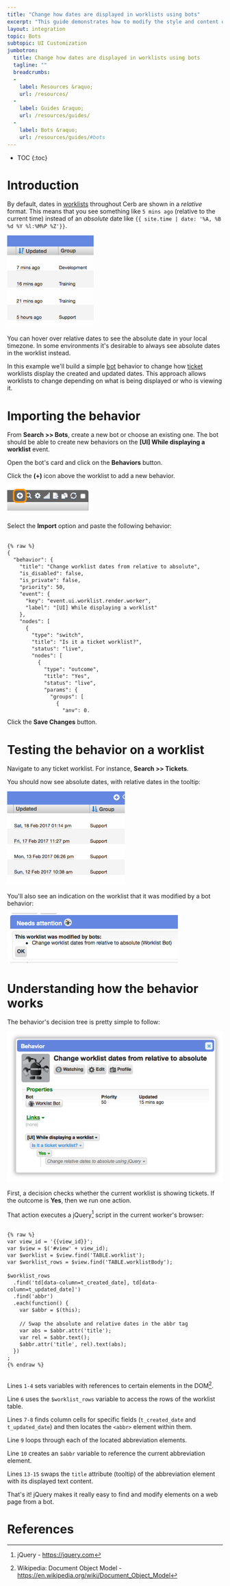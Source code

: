```yaml
---
title: "Change how dates are displayed in worklists using bots"
excerpt: "This guide demonstrates how to modify the style and content of worklists using bot behaviors."
layout: integration
topic: Bots
subtopic: UI Customization
jumbotron:
  title: Change how dates are displayed in worklists using bots
  tagline: ""
  breadcrumbs:
  -
    label: Resources &raquo;
    url: /resources/
  -
    label: Guides &raquo;
    url: /resources/guides/
  -
    label: Bots &raquo;
    url: /resources/guides/#bots
---
```


* TOC
{:toc}

# Introduction

By default, dates in [worklists](/docs/worklists/) throughout Cerb are shown in a _relative_ format.  This means that you see something like `5 mins ago` (relative to the current time) instead of an _absolute_ date like `{{ site.time | date: '%A, %B %d %Y %l:%M%P %Z'}}`.

<div class="cerb-screenshot">
<img src="/assets/images/guides/bots/worklist-dates/dates_pretty.png" class="screenshot">
</div>

You can hover over relative dates to see the absolute date in your local timezone.  In some environments it's desirable to always see absolute dates in the worklist instead.

In this example we'll build a simple [bot](/docs/bots/) behavior to change how [ticket](/docs/tickets/) worklists display the created and updated dates. This approach allows worklists to change depending on what is being displayed or who is viewing it.

# Importing the behavior

From **Search >> Bots**, create a new bot or choose an existing one.  The bot should be able to create new behaviors on the **[UI] While displaying a worklist** event.

Open the bot's card and click on the **Behaviors** button.

Click the **(+)** icon above the worklist to add a new behavior.

<div class="cerb-screenshot">
<img src="/assets/images/guides/common/worklist-add.png" class="screenshot">
</div>

Select the **Import** option and paste the following behavior:

<pre style="max-height:29.5em;">
<code class="language-json">
{% raw %}
{
  "behavior": {
    "title": "Change worklist dates from relative to absolute",
    "is_disabled": false,
    "is_private": false,
    "priority": 50,
    "event": {
      "key": "event.ui.worklist.render.worker",
      "label": "[UI] While displaying a worklist"
    },
    "nodes": [
      {
        "type": "switch",
        "title": "Is it a ticket worklist?",
        "status": "live",
        "nodes": [
          {
            "type": "outcome",
            "title": "Yes",
            "status": "live",
            "params": {
              "groups": [
                {
                  "any": 0,
                  "conditions": [
                    {
                      "condition": "context",
                      "oper": "in",
                      "values": [
                        "cerberusweb.contexts.ticket"
                      ]
                    }
                  ]
                }
              ]
            },
            "nodes": [
              {
                "type": "action",
                "title": "Change relative dates to absolute using jQuery",
                "status": "live",
                "params": {
                  "actions": [
                    {
                      "action": "exec_jquery",
                      "jquery_script": "var view_id = '{{view_id}}';\r\nvar $view = $('#view' + view_id);\r\nvar $worklist = $view.find('TABLE.worklist');\r\nvar $worklist_rows = $view.find('TABLE.worklistBody');\r\n\r\n$worklist_rows\r\n  .find('td[data-column=t_created_date], td[data-column=t_updated_date]')\r\n  .find('abbr')\r\n  .each(function() {\r\n  var $abbr = $(this);\r\n\r\n  \/\/ Swap the absolute and relative dates in the abbr tag\r\n  var abs = $abbr.attr('title');\r\n  var rel = $abbr.text();\r\n  $abbr.attr('title', rel).text(abs);\r\n  })\r\n;\r\n"
                    }
                  ]
                }
              }
            ]
          }
        ]
      }
    ]
  }
}
{% endraw %}
</code>
</pre>

Click the **Save Changes** button.

# Testing the behavior on a worklist

Navigate to any ticket worklist. For instance, **Search >> Tickets**.

You should now see absolute dates, with relative dates in the tooltip:

<div class="cerb-screenshot">
<img src="/assets/images/guides/bots/worklist-dates/dates_absolute.png" class="screenshot">
</div>

You'll also see an indication on the worklist that it was modified by a bot behavior:

<div class="cerb-screenshot">
<img src="/assets/images/guides/bots/worklist-dates/bot_modified.png" class="screenshot">
</div>

# Understanding how the behavior works

The behavior's decision tree is pretty simple to follow:

<div class="cerb-screenshot">
<img src="/assets/images/guides/bots/worklist-dates/behavior.png" class="screenshot">
</div>

First, a decision checks whether the current worklist is showing tickets. If the outcome is **Yes**, then we run one action.

That action executes a jQuery[^jquery] script in the current worker's browser:

<pre>
<code class="language-javascript line-numbers">
{% raw %}
var view_id = '{{view_id}}';
var $view = $('#view' + view_id);
var $worklist = $view.find('TABLE.worklist');
var $worklist_rows = $view.find('TABLE.worklistBody');

$worklist_rows
  .find('td[data-column=t_created_date], td[data-column=t_updated_date]')
  .find('abbr')
  .each(function() {
    var $abbr = $(this);
    
    // Swap the absolute and relative dates in the abbr tag
    var abs = $abbr.attr('title');
    var rel = $abbr.text();
    $abbr.attr('title', rel).text(abs);
  })
;
{% endraw %}
</code>
</pre>

Lines `1-4` sets variables with references to certain elements in the DOM[^dom].

Line `6` uses the `$worklist_rows` variable to access the rows of the worklist table.

Lines `7-8` finds column cells for specific fields (`t_created_date` and `t_updated_date`) and then locates the `<abbr>` element within them.
	
Line `9` loops through each of the located abbreviation elements.

Line `10` creates an `$abbr` variable to reference the current abbreviation element.

Lines `13-15` swaps the `title` attribute (tooltip) of the abbreviation element with its displayed text content.

That's it!  jQuery makes it really easy to find and modify elements on a web page from a bot.

# References

[^dom]: Wikipedia: Document Object Model - <https://en.wikipedia.org/wiki/Document_Object_Model>
[^jquery]: jQuery - <https://jquery.com>